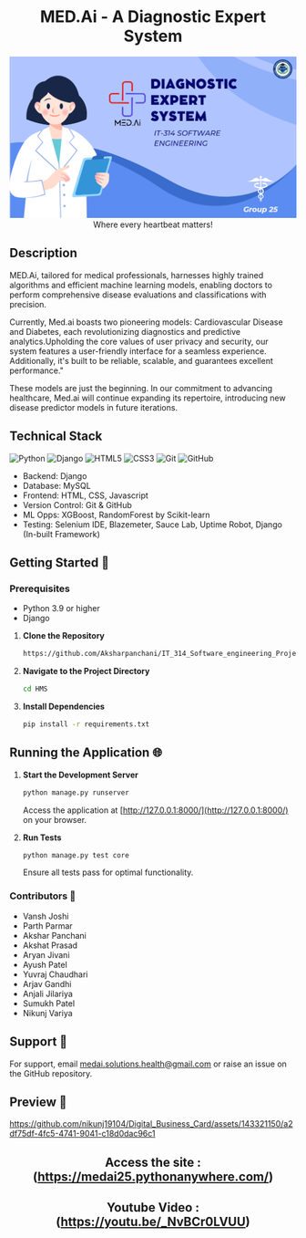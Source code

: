 <div align="center">
   
# MED.Ai - A Diagnostic Expert System
![2](https://github.com/techman0256/Data_Mining_CP2/blob/main/NVIDIA_Share_YkPau5OlhE.png)
Where every heartbeat matters!

</div>

## Description 

MED.Ai, tailored for medical professionals, harnesses highly trained algorithms and efficient machine learning models, enabling doctors to perform comprehensive disease evaluations and classifications with precision.

Currently, Med.ai boasts two pioneering models: Cardiovascular Disease and Diabetes, each revolutionizing diagnostics and predictive analytics.Upholding the core values of user privacy and security, our system features a user-friendly interface for a seamless experience. Additionally, it's built to be reliable, scalable, and guarantees excellent performance."

These models are just the beginning. In our commitment to advancing healthcare, Med.ai will continue expanding its repertoire, introducing new disease predictor models in future iterations.

## Technical Stack 

![Python](https://img.shields.io/badge/python-v3.6+-blue.svg)
![Django](https://img.shields.io/badge/django-v3.x-green.svg)
![HTML5](https://img.shields.io/badge/html5-%23E34F26.svg?&style=for-the-badge&logo=html5&logoColor=white)
![CSS3](https://img.shields.io/badge/css3-%231572B6.svg?&style=for-the-badge&logo=css3&logoColor=white)
![Git](https://img.shields.io/badge/git-%23F05033.svg?&style=for-the-badge&logo=git&logoColor=white)
![GitHub](https://img.shields.io/badge/github-%23121011.svg?&style=for-the-badge&logo=github&logoColor=white)


- Backend: Django
- Database: MySQL
- Frontend: HTML, CSS, Javascript 
- Version Control: Git & GitHub
- ML Opps: XGBoost, RandomForest by Scikit-learn
- Testing: Selenium IDE, Blazemeter, Sauce Lab, Uptime Robot, Django (In-built Framework)

## Getting Started 🚀

### Prerequisites

- Python 3.9 or higher
- Django


1. **Clone the Repository**
   ```bash
   https://github.com/Aksharpanchani/IT_314_Software_engineering_Project_G25.git
   ```

2. **Navigate to the Project Directory**
   ```bash
   cd HMS
   ```

3. **Install Dependencies**
   ```bash
   pip install -r requirements.txt
   ```

## Running the Application 🌐

1. **Start the Development Server**
   ```bash
   python manage.py runserver
   ```
   Access the application at [http://127.0.0.1:8000/](http://127.0.0.1:8000/) on your browser.

2. **Run Tests**
   ```bash
   python manage.py test core
   ```
   Ensure all tests pass for optimal functionality.


### Contributors 🤝
- Vansh Joshi
- Parth Parmar
- Akshar Panchani
- Akshat Prasad
- Aryan Jivani
- Ayush Patel
- Yuvraj Chaudhari
- Arjav Gandhi
- Anjali Jilariya
- Sumukh Patel
- Nikunj Variya


## Support 💬

For support, email medai.solutions.health@gmail.com or raise an issue on the GitHub repository.

## Preview 📸



https://github.com/nikunj19104/Digital_Business_Card/assets/143321150/a2df75df-4fc5-4741-9041-c18d0dac96c1



<div align="center">
   
## Access the site : (https://medai25.pythonanywhere.com/)
## Youtube Video : (https://youtu.be/_NvBCr0LVUU)

</div>
